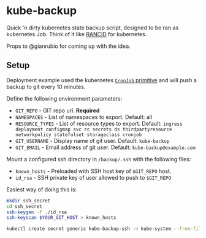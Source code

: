 kube-backup
===========
Quick 'n dirty kubernetes state backup script, designed to be ran as kubernetes Job. Think of it like [RANCID](http://www.shrubbery.net/rancid/) for kubernetes.

Props to @gianrubio for coming up with the idea.


Setup
-----
Deployment example used the kubernetes [`CronJob` primitive](cronjob.yaml) and will push a backup to git every 10 minutes.

Define the following environment parameters:
  * `GIT_REPO` - GIT repo url. **Required**
  * `NAMESPACES` - List of namespaces to export. Default: all
  * `RESOURCE_TYPES` - List of resource types to export. Default: `ingress deployment configmap svc rc secrets ds thirdpartyresource networkpolicy statefulset storageclass cronjob`
  * `GIT_USERNAME` - Display name of git user. Default: `kube-backup`
  * `GIT_EMAIL` - Email address of git user. Default: `kube-backup@example.com`

Mount a configured ssh directory in `/backup/.ssh` with the following files:
  * `known_hosts` - Preloaded with SSH host key of `$GIT_REPO` host.
  * `id_rsa` - SSH private key of user allowed to push to `$GIT_REPO`

Easiest way of doing this is:
```bash
mkdir ssh_secret
cd ssh_secret
ssh-keygen -f ./id_rsa
ssh-keyscan $YOUR_GIT_HOST > known_hosts

kubectl create secret generic kube-backup-ssh -n kube-system --from-file=id_rsa --from-file=known_hosts
```
